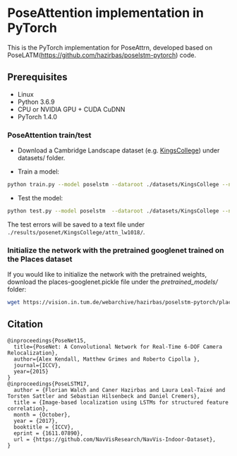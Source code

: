 # PoseAttention implementation in PyTorch
This is the PyTorch implementation for PoseAttrn, developed based on PoseLATM(https://github.com/hazirbas/poselstm-pytorch) code.

## Prerequisites
- Linux
- Python 3.6.9
- CPU or NVIDIA GPU + CUDA CuDNN
- PyTorch 1.4.0

### PoseAttention train/test
- Download a Cambridge Landscape dataset (e.g. [KingsCollege](http://mi.eng.cam.ac.uk/projects/relocalisation/#dataset)) under datasets/ folder.

- Train a model:
```bash
python train.py --model poselstm --dataroot ./datasets/KingsCollege --name posenet/KingsCollege/attn_lw1018 --gpu 0 --learn_weight --niter 2000 --save_epoch_freq 1 
```

- Test the model:
```bash
python test.py --model poselstm  --dataroot ./datasets/KingsCollege --name posenet/KingsCollege/attn_lw1018 --gpu 0
```
The test errors will be saved to a text file under `./results/posenet/KingsCollege/attn_lw1018/`.

### Initialize the network with the pretrained googlenet trained on the Places dataset
If you would like to initialize the network with the pretrained weights, download the places-googlenet.pickle file under the *pretrained_models/* folder:
``` bash
wget https://vision.in.tum.de/webarchive/hazirbas/poselstm-pytorch/places-googlenet.pickle
```

## Citation
```
@inproceedings{PoseNet15,
  title={PoseNet: A Convolutional Network for Real-Time 6-DOF Camera Relocalization},
  author={Alex Kendall, Matthew Grimes and Roberto Cipolla },
  journal={ICCV},
  year={2015}
}
@inproceedings{PoseLSTM17,
  author = {Florian Walch and Caner Hazirbas and Laura Leal-Taixé and Torsten Sattler and Sebastian Hilsenbeck and Daniel Cremers},
  title = {Image-based localization using LSTMs for structured feature correlation},
  month = {October},
  year = {2017},
  booktitle = {ICCV},
  eprint = {1611.07890},
  url = {https://github.com/NavVisResearch/NavVis-Indoor-Dataset},
}